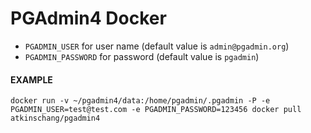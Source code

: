 # PGAdmin4 Docker

 * `PGADMIN_USER` for user name (default value is `admin@pgadmin.org`)
 * `PGADMIN_PASSWORD` for password (default value is `pgadmin`)

#### EXAMPLE
 ```
 docker run -v ~/pgadmin4/data:/home/pgadmin/.pgadmin -P -e PGADMIN_USER=test@test.com -e PGADMIN_PASSWORD=123456 docker pull atkinschang/pgadmin4
 ```
